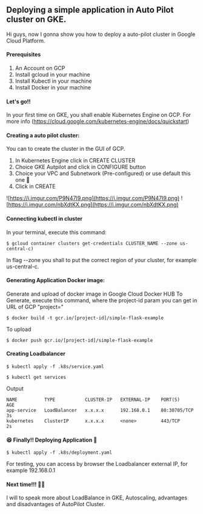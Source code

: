 ## Deploying a simple application in Auto Pilot cluster on GKE.
Hi guys, now I gonna show you how to deploy a auto-pilot cluster in Google Cloud Platform.

#### Prerequisites
1. An Account on GCP
2. Install gcloud in your machine
3. Install Kubectl in your machine
4. Install Docker in your machine

#### Let's go!!
In your first time on GKE, you shall enable Kubernetes Engine on GCP. For more info (https://cloud.google.com/kubernetes-engine/docs/quickstart)

#### Creating a auto pilot cluster:
You can to create the cluster in the GUI of GCP.
1. In Kubernetes Engine click in CREATE CLUSTER
2. Choice GKE Autpilot and click in CONFIGURE button
3. Choice your VPC and Subnetwork (Pre-configured) or use default this one 🤣
4. Click in CREATE

![https://i.imgur.com/P9N47I9.png](https://i.imgur.com/P9N47I9.png) 
![https://i.imgur.com/nbXdtKX.png](https://i.imgur.com/nbXdtKX.png) 

#### Connecting kubectl in cluster
In your terminal, execute this command:
```console
$ gcloud container clusters get-credentials CLUSTER_NAME --zone us-central-c)
```
In flag --zone you shall to put the correct region of your cluster, for example us-central-c.

#### Generating Application Docker image:
Generate and upload of docker image in Google Cloud Docker HUB
To Generate, execute this command, where the project-id param you can get in URL of GCP "project="
```console
$ docker build -t gcr.io/[project-id]/simple-flask-example
```
To upload
```console
$ docker push gcr.io/[project-id]/simple-flask-example
```

#### Creating Loadbalancer
```console
$ kubectl apply -f .k8s/service.yaml
```
```console
$ kubectl get services
```
Output
```console
NAME          TYPE           CLUSTER-IP   EXTERNAL-IP    PORT(S)       AGE
app-service   LoadBalancer   x.x.x.x      192.168.0.1    80:30705/TCP  3s
kubernetes    ClusterIP      x.x.x.x      <none>         443/TCP       2s
```


#### 😆 Finally!! Deploying Application 🚀
```console
$ kubectl apply -f .k8s/deployment.yaml
```

For testing, you can access by browser the Loadbalancer external IP, for example 192.168.0.1

#### Next time!!! 👍🏻
I will to speak more about LoadBalance in GKE, Autoscaling, advantages and disadvantages of AutoPilot Cluster.


